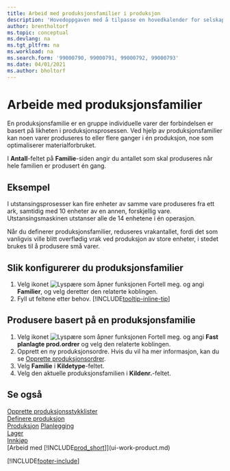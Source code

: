 ```yaml
---
title: Arbeid med produksjonsfamilier i produksjon
description: 'Hovedoppgaven med å tilpasse en hovedkalender for selskapet, eller selskapets forretningspartner, er å angi eventuelle endringer i statusen for arbeids- eller fridager.'
author: brentholtorf
ms.topic: conceptual
ms.devlang: na
ms.tgt_pltfrm: na
ms.workload: na
ms.search.form: '99000790, 99000791, 99000792, 99000793'
ms.date: 04/01/2021
ms.author: bholtorf
---
```

# Arbeide med produksjonsfamilier

En produksjonsfamilie er en gruppe individuelle varer der forbindelsen er basert på likheten i produksjonsprosessen. Ved hjelp av produksjonsfamilier kan noen varer produseres to eller flere ganger i én produksjon, noe som optimaliserer materialforbruket.

I **Antall**-feltet på **Familie**-siden angir du antallet som skal produseres når hele familien er produsert én gang.

## Eksempel

I utstansingsprosesser kan fire enheter av samme vare produseres fra ett ark, samtidig med 10 enheter av en annen, forskjellig vare. Utstansingsmaskinen utstanser alle de 14 enhetene i én operasjon.

Når du definerer produksjonsfamilier, reduseres vrakantallet, fordi det som vanligvis ville blitt overflødig vrak ved produksjon av store enheter, i stedet brukes til å produsere små varer.

## Slik konfigurerer du produksjonsfamilier

1. Velg ikonet ![Lyspære som åpner funksjonen Fortell meg.](media/ui-search/search_small.png "Fortell hva du vil gjøre") og angi **Familier**, og velg deretter den relaterte koblingen.
2. Fyll ut feltene etter behov. [!INCLUDE[tooltip-inline-tip](includes/tooltip-inline-tip_md.md)]

## Produsere basert på en produksjonsfamilie

1. Velg ikonet ![Lyspære som åpner funksjonen Fortell meg.](media/ui-search/search_small.png "Fortell hva du vil gjøre") og angi **Fast planlagte prod.ordrer** og velg den relaterte koblingen.
2. Opprett en ny produksjonsordre. Hvis du vil ha mer informasjon, kan du se [Opprette produksjonsordrer](production-how-to-create-production-orders.md).
3. Velg **Familie** i **Kildetype**-feltet.  
4. Velg den aktuelle produksjonsfamilien i **Kildenr.**-feltet.

## Se også

[Opprette produksjonsstykklister](production-how-to-create-production-boms.md)  
[Definere produksjon](production-configure-production-processes.md)  
[Produksjon](production-manage-manufacturing.md)
[Planlegging](production-planning.md)   
[Lager](inventory-manage-inventory.md)  
[Innkjøp](purchasing-manage-purchasing.md)  
[Arbeid med [!INCLUDE[prod_short](includes/prod_short.md)]](ui-work-product.md)


[!INCLUDE[footer-include](includes/footer-banner.md)]